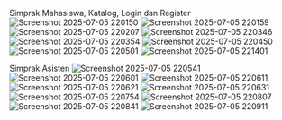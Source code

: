 Simprak Mahasiswa, Katalog, Login dan Register
![Screenshot 2025-07-05 220150](https://github.com/user-attachments/assets/12915e4f-f811-4ff9-88b5-ad88f38cab19)
![Screenshot 2025-07-05 220159](https://github.com/user-attachments/assets/92f5d8c6-eb62-4724-bf49-c42f6ff7bd46)
![Screenshot 2025-07-05 220207](https://github.com/user-attachments/assets/4e9df1a0-d209-4bb5-97fc-a1e1388146aa)
![Screenshot 2025-07-05 220346](https://github.com/user-attachments/assets/f717cf74-820d-449a-be07-cecb818a055b)
![Screenshot 2025-07-05 220354](https://github.com/user-attachments/assets/9b4b6a9e-b581-4e6e-b543-c79999d32466)
![Screenshot 2025-07-05 220450](https://github.com/user-attachments/assets/5f3e1f3f-9559-4ad2-bec8-626c56fb56e5)
![Screenshot 2025-07-05 220501](https://github.com/user-attachments/assets/a0310fb3-6427-44da-a85d-071d8ea67e4f)
![Screenshot 2025-07-05 221401](https://github.com/user-attachments/assets/8d909d28-f830-41a6-9998-65e240b28141)

Simprak Asisten 
![Screenshot 2025-07-05 220541](https://github.com/user-attachments/assets/ff775090-4b82-48fa-9218-59de3cbd71ff)
![Screenshot 2025-07-05 220601](https://github.com/user-attachments/assets/5c935e6b-6be6-4e4f-80eb-d0f29ff5fd42)
![Screenshot 2025-07-05 220611](https://github.com/user-attachments/assets/2a169ee6-f3bb-4108-8aec-ebce50a6ae50)
![Screenshot 2025-07-05 220621](https://github.com/user-attachments/assets/5ba48f24-ed5a-45e4-8cc0-e0ad392998a8)
![Screenshot 2025-07-05 220631](https://github.com/user-attachments/assets/4f7a8598-d1a5-437f-a1be-0aa12b23f037)
![Screenshot 2025-07-05 220754](https://github.com/user-attachments/assets/5b11812e-c8d2-4477-a7c5-0b0b0dda68da)
![Screenshot 2025-07-05 220807](https://github.com/user-attachments/assets/66096972-0a6b-4e7f-be99-bbc30d8a12a9)
![Screenshot 2025-07-05 220841](https://github.com/user-attachments/assets/77d2bb99-0d68-42ea-8942-9e0ed31697f5)
![Screenshot 2025-07-05 220911](https://github.com/user-attachments/assets/e8c86276-d0f3-400c-bf03-ab3c55ce716b)
